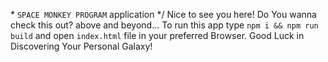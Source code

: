 \* `SPACE MONKEY PROGRAM` application */
Nice to see you here! Do You wanna check this out? above and beyond...
To run this app type `npm i && npm run build` and open `index.html` file in your preferred Browser. Good Luck in Discovering Your Personal Galaxy!